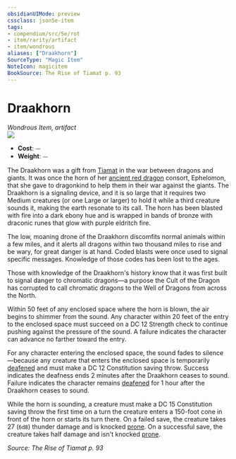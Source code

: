 ```yaml
---
obsidianUIMode: preview
cssclass: json5e-item
tags:
- compendium/src/5e/rot
- item/rarity/artifact
- item/wondrous
aliases: ["Draakhorn"]
SourceType: "Magic Item"
NoteIcon: magicitem
BookSource: The Rise of Tiamat p. 93
---
```

# Draakhorn
*Wondrous Item, artifact*  
![](/2-Mechanics/CLI/items/img/draakhorn.webp#right)  

- **Cost**: ⏤
- **Weight**: ⏤

The Draakhorn was a gift from [Tiamat](/2-Mechanics/CLI/bestiary/npc/tiamat-rot.md) in the war between dragons and giants. It was once the horn of her [ancient red dragon](/2-Mechanics/CLI/bestiary/dragon/ancient-red-dragon.md) consort, Ephelomon, that she gave to dragonkind to help them in their war against the giants. The Draakhorn is a signaling device, and it is so large that it requires two Medium creatures (or one Large or larger) to hold it while a third creature sounds it, making the earth resonate to its call. The horn has been blasted with fire into a dark ebony hue and is wrapped in bands of bronze with draconic runes that glow with purple eldritch fire.

The low, moaning drone of the Draakhorn discomfits normal animals within a few miles, and it alerts all dragons within two thousand miles to rise and be wary, for great danger is at hand. Coded blasts were once used to signal specific messages. Knowledge of those codes has been lost to the ages.

Those with knowledge of the Draakhorn's history know that it was first built to signal danger to chromatic dragons—a purpose the Cult of the Dragon has corrupted to call chromatic dragons to the Well of Dragons from across the North.

Within 50 feet of any enclosed space where the horn is blown, the air begins to shimmer from the sound. Any character within 20 feet of the entry to the enclosed space must succeed on a DC 12 Strength check to continue pushing against the pressure of the sound. A failure indicates the character can advance no farther toward the entry.

For any character entering the enclosed space, the sound fades to silence—because any creature that enters the enclosed space is temporarily [deafened](/2-Mechanics/CLI/rules/conditions.md#deafened) and must make a DC 12 Constitution saving throw. Success indicates the deafness ends 2 minutes after the Draakhorn ceases to sound. Failure indicates the character remains [deafened](/2-Mechanics/CLI/rules/conditions.md#deafened) for 1 hour after the Draakhorn ceases to sound.

While the horn is sounding, a creature must make a DC 15 Constitution saving throw the first time on a turn the creature enters a 150-foot cone in front of the horn or starts its turn there. On a failed save, the creature takes 27 (`6d8`) thunder damage and is knocked [prone](/2-Mechanics/CLI/rules/conditions.md#prone). On a successful save, the creature takes half damage and isn't knocked [prone](/2-Mechanics/CLI/rules/conditions.md#prone).

*Source: The Rise of Tiamat p. 93*